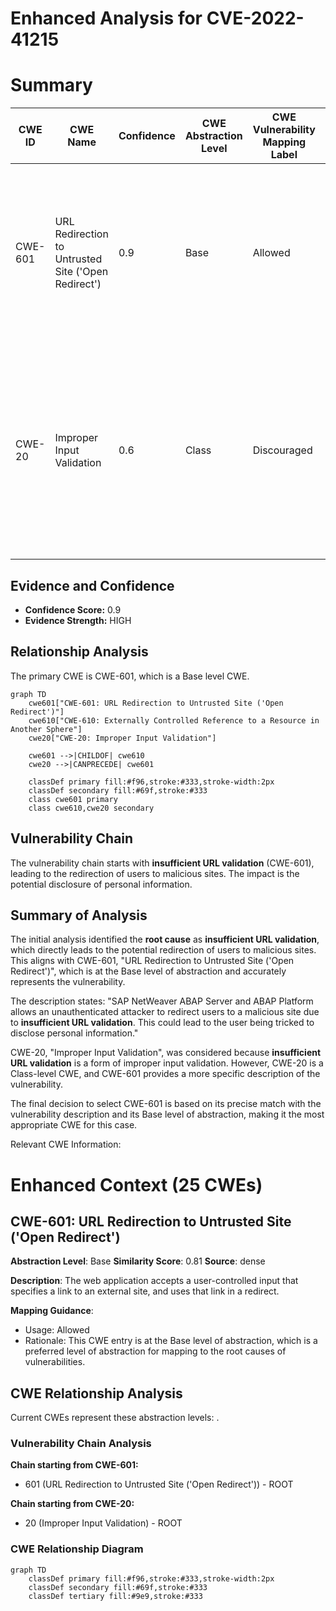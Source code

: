 # Enhanced Analysis for CVE-2022-41215

# Summary
| CWE ID | CWE Name | Confidence | CWE Abstraction Level | CWE Vulnerability Mapping Label | CWE-Vulnerability Mapping Notes |
|---|---|---|---|---|---|
| CWE-601 | URL Redirection to Untrusted Site ('Open Redirect') | 0.9 | Base | Allowed | Primary CWE: This CWE directly addresses the vulnerability where users are redirected to malicious sites due to insufficient URL validation. |
| CWE-20 | Improper Input Validation | 0.6 | Class | Discouraged | Secondary CWE: While the description points to **insufficient URL validation**, which falls under input validation, it is a high-level classification. CWE-601 is more specific. |

## Evidence and Confidence

*   **Confidence Score:** 0.9
*   **Evidence Strength:** HIGH

## Relationship Analysis
The primary CWE is CWE-601, which is a Base level CWE.

```mermaid
graph TD
    cwe601["CWE-601: URL Redirection to Untrusted Site ('Open Redirect')"]
    cwe610["CWE-610: Externally Controlled Reference to a Resource in Another Sphere"]
    cwe20["CWE-20: Improper Input Validation"]

    cwe601 -->|CHILDOF| cwe610
    cwe20 -->|CANPRECEDE| cwe601

    classDef primary fill:#f96,stroke:#333,stroke-width:2px
    classDef secondary fill:#69f,stroke:#333
    class cwe601 primary
    class cwe610,cwe20 secondary
```

## Vulnerability Chain
The vulnerability chain starts with **insufficient URL validation** (CWE-601), leading to the redirection of users to malicious sites. The impact is the potential disclosure of personal information.

## Summary of Analysis
The initial analysis identified the **root cause** as **insufficient URL validation**, which directly leads to the potential redirection of users to malicious sites. This aligns with CWE-601, "URL Redirection to Untrusted Site ('Open Redirect')", which is at the Base level of abstraction and accurately represents the vulnerability.

The description states: "SAP NetWeaver ABAP Server and ABAP Platform allows an unauthenticated attacker to redirect users to a malicious site due to **insufficient URL validation**. This could lead to the user being tricked to disclose personal information."

CWE-20, "Improper Input Validation", was considered because **insufficient URL validation** is a form of improper input validation. However, CWE-20 is a Class-level CWE, and CWE-601 provides a more specific description of the vulnerability.

The final decision to select CWE-601 is based on its precise match with the vulnerability description and its Base level of abstraction, making it the most appropriate CWE for this case.

Relevant CWE Information:

# Enhanced Context (25 CWEs)

## CWE-601: URL Redirection to Untrusted Site ('Open Redirect')
**Abstraction Level**: Base
**Similarity Score**: 0.81
**Source**: dense

**Description**:
The web application accepts a user-controlled input that specifies a link to an external site, and uses that link in a redirect.

**Mapping Guidance**:
- Usage: Allowed
- Rationale: This CWE entry is at the Base level of abstraction, which is a preferred level of abstraction for mapping to the root causes of vulnerabilities.


## CWE Relationship Analysis

Current CWEs represent these abstraction levels: .


### Vulnerability Chain Analysis

**Chain starting from CWE-601:**
- 601 (URL Redirection to Untrusted Site ('Open Redirect')) - ROOT


**Chain starting from CWE-20:**
- 20 (Improper Input Validation) - ROOT



### CWE Relationship Diagram

```mermaid
graph TD
    classDef primary fill:#f96,stroke:#333,stroke-width:2px
    classDef secondary fill:#69f,stroke:#333
    classDef tertiary fill:#9e9,stroke:#333
```